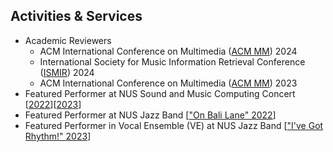 ## Activities & Services

<ul>
      <li>Academic Reviewers
          <ul>
            <li>ACM International Conference on Multimedia (<a href="https://2024.acmmm.org/">ACM MM</a>) 2024</li>
            <li>International Society for Music Information Retrieval Conference (<a href="https://ismir2024.ismir.net/">ISMIR</a>) 2024</li>
            <li>ACM International Conference on Multimedia (<a href="https://www.acmmm2023.org/">ACM MM</a>) 2023</li>
          </ul>
      </li>
      <li>Featured Performer at NUS Sound and Music Computing Concert [<a href="https://smcnus.comp.nus.edu.sg/seminar_concert_2022">2022</a>][<a href="https://smcnus.comp.nus.edu.sg/concert_2023">2023</a>]</li>
      <li>Featured Performer at NUS Jazz Band [<a href="https://www.youtube.com/watch?v=XDl74FPBNsg&list=PLIT5TPmY3gWzBzpTeQaR5JCxUuoMyQVCV&pp=iAQB">"On Bali Lane" 2022</a>]</li>
      <li>Featured Performer in Vocal Ensemble (VE) at NUS Jazz Band [<a href="https://www.youtube.com/watch?v=9GCAJQ9B_Cg&list=PLIT5TPmY3gWzgTYVx3xSriWrjkjACylcE&pp=iAQB">"I've Got Rhythm!" 2023</a>]</li>
</ul>



